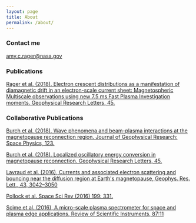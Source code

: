 ```yaml
---
layout: page
title: About
permalink: /about/
---
```

### Contact me

[amy.c.rager@nasa.gov](mailto:amy.c.rager@nasa.gov)

### Publications

<a href="http://onlinelibrary.wiley.com/doi/10.1002/2017GL076260/full">Rager et al. (2018). Electron crescent distributions as a manifestation of diamagnetic drift in an electron-scale current sheet: Magnetospheric Multiscale observations using new 7.5 ms Fast Plasma Investigation moments. Geophysical Research Letters, 45.</a>

### Collaborative Publications 

<a href="http://onlinelibrary.wiley.com/doi/10.1002/2017JA024789/full">Burch et al. (2018). Wave phenomena and beam-plasma interactions at the magnetopause reconnection region. Journal of Geophysical Research: Space Physics, 123.</a>

<a href="http://onlinelibrary.wiley.com/doi/10.1002/2017GL076809/full">Burch et al. (2018). Localized oscillatory energy conversion in magnetopause reconnection. Geophysical Research Letters, 45.</a>

<a href="http://onlinelibrary.wiley.com/doi/10.1002/2016GL068359/full">Lavraud et al. (2016), Currents and associated electron scattering and bouncing near the diffusion region at Earth's magnetopause, Geophys. Res. Lett., 43, 3042–3050</a>

<a href="https://doi.org/10.1007/s11214-016-0245-4">Pollock et al. Space Sci Rev (2016) 199: 331.</a>

<a href="https://doi.org/10.1063/1.4960145">Scime et al. (2016), A micro-scale plasma spectrometer for space and plasma edge applications, Review of Scientific Instruments, 87:11</a>




